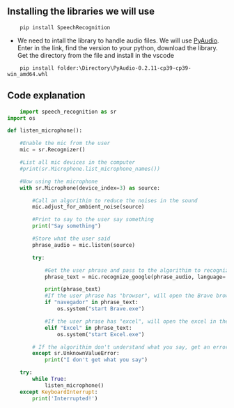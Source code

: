 ## Installing the libraries we will use
```
    pip install SpeechRecognition
```

- We need to intall the library to handle audio files. We will use [PyAudio](https://www.lfd.uci.edu/~gohlke/pythonlibs/#pyaudio). Enter in the link, find the version to your python, download the library. Get the directory from the file and install in the vscode
```
    pip install folder:\Directory\PyAudio-0.2.11-cp39-cp39-win_amd64.whl
```

## Code explanation
```py
    import speech_recognition as sr
import os

def listen_microphone():

    #Enable the mic from the user
    mic = sr.Recognizer()

    #List all mic devices in the computer
    #print(sr.Microphone.list_microphone_names())    

    #Now using the microphone
    with sr.Microphone(device_index=3) as source:

        #Call an algorithim to reduce the noises in the sound
        mic.adjust_for_ambient_noise(source)

        #Print to say to the user say something
        print("Say something")

        #Store what the user said
        phrase_audio = mic.listen(source)

        try:

            #Get the user phrase and pass to the algorithim to recognizes the patterns
            phrase_text = mic.recognize_google(phrase_audio, language='pt-BR')

            print(phrase_text)
            #If the user phrase has "browser", will open the Brave browser in the computer
            if "navegador" in phrase_text:
                os.system("start Brave.exe")

            #If the user phrase has "excel", will open the excel in the computer
            elif "Excel" in phrase_text:
                os.system("start Excel.exe")

        # If the algorithim don't understand what you say, get an error
        except sr.UnknownValueError:
            print("I don't get what you say")

    try:
        while True:
            listen_microphone()
    except KeyboardInterrupt:
        print('Interrupted!')

```